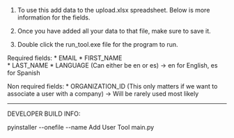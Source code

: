 1. To use this add data to the upload.xlsx spreadsheet. Below is more information for the fields.

2. Once you have added all your data to that file, make sure to save it.

3. Double click the run_tool.exe file for the program to run.

Required fields:
    * EMAIL	
    * FIRST_NAME	
    * LAST_NAME	
    * LANGUAGE	(Can either be en or es) -> en for English, es for Spanish
    
Non required fields:
    * ORGANIZATION_ID (This only matters if we want to associate a user with a company) -> Will be rarely used most likely

--------------------------------------------------------------------------------------------------------------------------
DEVELOPER BUILD INFO:

pyinstaller --onefile --name Add User Tool main.py